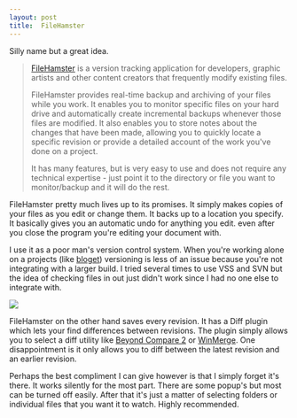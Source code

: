 ```yaml
---
layout: post
title:  FileHamster
---
```

Silly name but a great idea.

> [FileHamster](http://www.mogware.com/FileHamster/) is a version tracking application for developers, graphic artists and other content creators that frequently modify existing files. 
> 
> FileHamster provides real-time backup and archiving of your files while you work. It enables you to monitor specific files on your hard drive and automatically create incremental backups whenever those files are modified. It also enables you to store notes about the changes that have been made, allowing you to quickly locate a specific revision or provide a detailed account of the work you've done on a project. 
> 
> It has many features, but is very easy to use and does not require any technical expertise - just point it to the directory or file you want to monitor/backup and it will do the rest.

FileHamster pretty much lives up to its promises. It simply makes copies of your files as you edit or change them. It backs up to a location you specify. It basically gives you an automatic undo for anything you edit. even after you close the program you're editing your document with.

I use it as a poor man's version control system. When you're working alone on a projects (like [bloget](/bloget)) versioning is less of an issue because you're not integrating with a larger build. I tried several times to use VSS and SVN but the idea of checking files in out just didn't work since I had no one else to integrate with.

![](http://s3.amazonaws.com/BlueOnionSoftware/Blog/filehamster.png)

FileHamster on the other hand saves every revision. It has a Diff plugin which lets your find differences between revisions. The plugin simply allows you to select a diff utility like [Beyond Compare 2](http://www.scootersoftware.com/) or [WinMerge](http://winmerge.org/). One disappointment is it only allows you to diff between the latest revision and an earlier revision.

Perhaps the best compliment I can give however is that I simply forget it's there. It works silently for the most part. There are some popup's but most can be turned off easily. After that it's just a matter of selecting folders or individual files that you want it to watch. Highly recommended.
